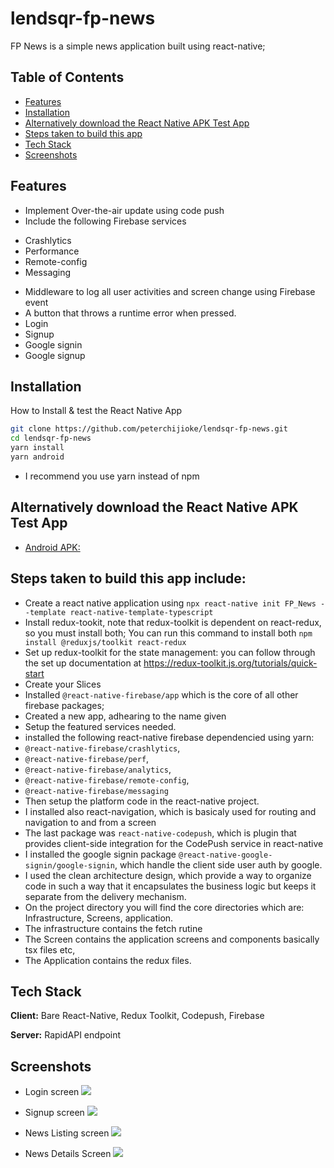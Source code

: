 # lendsqr-fp-news
 FP News is a simple news application built using react-native; 


## Table of Contents

* [Features](#Features)
* [Installation](#Installation)
* [Alternatively download the React Native APK Test App](#Alternatively%download%the%React%Native%APK%Test%App)
* [Steps taken to build this app](#Steps%taken%to%build%this%app%include)
* [Tech Stack](#Tech%Stack)
* [Screenshots](#Screenshots)



## Features
- Implement Over-the-air update using code push
- Include the following Firebase services
* Crashlytics
* Performance
* Remote-config
* Messaging
- Middleware to log all user activities and screen change using Firebase event
- A button that throws a runtime error when pressed.
- Login
- Signup
- Google signin
- Google signup




## Installation

How to Install & test the React Native App

```bash
git clone https://github.com/peterchijioke/lendsqr-fp-news.git
cd lendsqr-fp-news
yarn install
yarn android
```
    
   - I recommend you use yarn instead of npm
    
## Alternatively download the React Native APK Test App

- [Android APK: ](https://appdistribution.firebase.google.com/testerapps/null/releases/1qlef3miuvn60)

## Steps taken to build this app include:
- Create a react native application using ```npx react-native init FP_News --template react-native-template-typescript```
- Install redux-tookit, note that redux-toolkit is dependent on react-redux, so you must install both; You can run this command to install both ```npm install @reduxjs/toolkit react-redux```
- Set up redux-toolkit for the state management: you can follow through the set up documentation at https://redux-toolkit.js.org/tutorials/quick-start
- Create your Slices
- Installed ```@react-native-firebase/app``` which is the core of all other firebase packages;
- Created a new app, adhearing to the name given
- Setup the featured services needed.
- installed the following react-native firebase dependencied using yarn: 
- ```@react-native-firebase/crashlytics```,
- ```@react-native-firebase/perf```, 
- ```@react-native-firebase/analytics```, 
- ```@react-native-firebase/remote-config```, 
- ```@react-native-firebase/messaging```
-  Then setup the platform code in the react-native project. 
-  I installed also react-navigation, which is basicaly used for routing and navigation to and from a screen
-  The last package was ```react-native-codepush```, which is plugin that provides client-side integration for the CodePush service in react-native
-  I installed the google signin package ```@react-native-google-signin/google-signin```, which handle the client side user auth by google.
-  I used the clean architecture design, which provide a way to organize code in such a way that it encapsulates the business logic but keeps it separate from the delivery mechanism.
-  On the project directory you will find the core directories which are: Infrastructure, Screens, application.
-  The infrastructure contains the fetch rutine
-  The Screen contains the application screens and components basically tsx files etc,
-  The Application contains the redux files.

## Tech Stack

**Client:** Bare React-Native, Redux Toolkit, Codepush, Firebase

**Server:** RapidAPI endpoint



## Screenshots

- Login screen
![](/image1.jpg)

- Signup screen
![](/image2.jpg)

- News Listing screen
![](/image3.jpg)

- News Details Screen
![](/image4.jpg)

